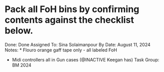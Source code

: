 # Pack all FoH bins by confirming contents against the checklist below.

Done: Done
Assigned To: Sina Solaimanpour
By Date: August 11, 2024
Notes: * Flouro orange gaff tape only - all labeled FoH
* Midi controllers all in Gun cases (@INACTIVE Keegan has)
Task Group: BM 2024